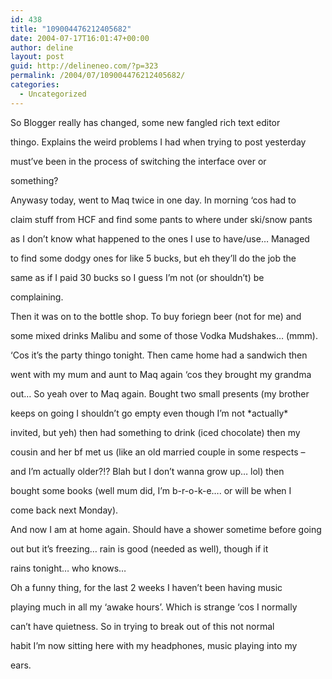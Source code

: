 ```yaml
---
id: 438
title: "109004476212405682"
date: 2004-07-17T16:01:47+00:00
author: deline
layout: post
guid: http://delineneo.com/?p=323
permalink: /2004/07/109004476212405682/
categories:
  - Uncategorized
---
```

So Blogger really has changed, some new fangled rich text editor
   
thingo. Explains the weird problems I had when trying to post yesterday
   
must&#8217;ve been in the process of switching the interface over or
   
something?

Anywasy today, went to Maq twice in one day. In morning &#8216;cos had to
   
claim stuff from HCF and find some pants to where under ski/snow pants
   
as I don&#8217;t know what happened to the ones I use to have/use&#8230; Managed
   
to find some dodgy ones for like 5 bucks, but eh they&#8217;ll do the job the
   
same as if I paid 30 bucks so I guess I&#8217;m not (or shouldn&#8217;t) be
   
complaining.

Then it was on to the bottle shop. To buy foriegn beer (not for me) and
   
some mixed drinks Malibu and some of those Vodka Mudshakes&#8230; (mmm).
   
&#8216;Cos it&#8217;s the party thingo tonight. Then came home had a sandwich then
   
went with my mum and aunt to Maq again &#8216;cos they brought my grandma
   
out&#8230; So yeah over to Maq again. Bought two small presents (my brother
   
keeps on going I shouldn&#8217;t go empty even though I&#8217;m not \*actually\*
   
invited, but yeh) then had something to drink (iced chocolate) then my
   
cousin and her bf met us (like an old married couple in some respects &#8211;
   
and I&#8217;m actually older?!? Blah but I don&#8217;t wanna grow up&#8230; lol) then
   
bought some books (well mum did, I&#8217;m b-r-o-k-e&#8230;. or will be when I
   
come back next Monday).

And now I am at home again. Should have a shower sometime before going
   
out but it&#8217;s freezing&#8230; rain is good (needed as well), though if it
   
rains tonight&#8230; who knows&#8230;

Oh a funny thing, for the last 2 weeks I haven&#8217;t been having music
   
playing much in all my &#8216;awake hours&#8217;. Which is strange &#8216;cos I normally
   
can&#8217;t have quietness. So in trying to break out of this not normal
   
habit I&#8217;m now sitting here with my headphones, music playing into my
   
ears.